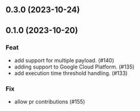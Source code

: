 ## 0.3.0 (2023-10-24)

## 0.1.0 (2023-10-20)

### Feat

- add support for multiple payload. (#140)
- adding support to Google Cloud Platform. (#135)
- add execution time threshold handling. (#133)

### Fix

- allow pr contributions (#155)
